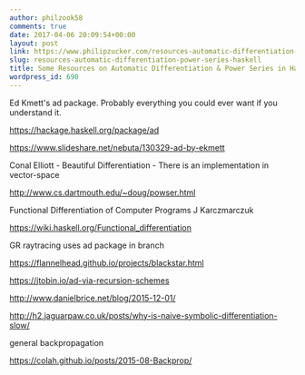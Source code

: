```yaml
---
author: philzook58
comments: true
date: 2017-04-06 20:09:54+00:00
layout: post
link: https://www.philipzucker.com/resources-automatic-differentiation-power-series-haskell/
slug: resources-automatic-differentiation-power-series-haskell
title: Some Resources on Automatic Differentiation & Power Series in Haskell
wordpress_id: 690
---
```


Ed Kmett's ad package. Probably everything you could ever want if you understand it.

https://hackage.haskell.org/package/ad

https://www.slideshare.net/nebuta/130329-ad-by-ekmett

Conal Elliott - Beautiful Differentiation - There is an implementation in vector-space

http://www.cs.dartmouth.edu/~doug/powser.html

Functional Differentiation of Computer Programs J Karczmarczuk

https://wiki.haskell.org/Functional_differentiation

GR raytracing uses ad package in branch

https://flannelhead.github.io/projects/blackstar.html

https://jtobin.io/ad-via-recursion-schemes

http://www.danielbrice.net/blog/2015-12-01/

http://h2.jaguarpaw.co.uk/posts/why-is-naive-symbolic-differentiation-slow/

general backpropagation

https://colah.github.io/posts/2015-08-Backprop/












